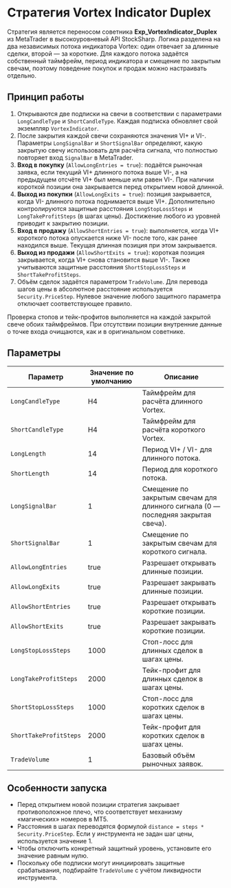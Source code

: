 # Стратегия Vortex Indicator Duplex

Стратегия является переносом советника **Exp_VortexIndicator_Duplex** из MetaTrader в высокоуровневый API StockSharp. Логика разделена на два независимых потока индикатора Vortex: один отвечает за длинные сделки, второй — за короткие. Для каждого потока задаётся собственный таймфрейм, период индикатора и смещение по закрытым свечам, поэтому поведение покупок и продаж можно настраивать отдельно.

## Принцип работы

1. Открываются две подписки на свечи в соответствии с параметрами `LongCandleType` и `ShortCandleType`. Каждая подписка обновляет свой экземпляр `VortexIndicator`.
2. После закрытия каждой свечи сохраняются значения VI+ и VI-. Параметры `LongSignalBar` и `ShortSignalBar` определяют, какую закрытую свечу использовать для расчёта сигнала, что полностью повторяет вход `SignalBar` в MetaTrader.
3. **Вход в покупку** (`AllowLongEntries = true`): подаётся рыночная заявка, если текущий VI+ длинного потока выше VI-, а на предыдущем отсчёте VI+ был меньше или равен VI-. При наличии короткой позиции она закрывается перед открытием новой длинной.
4. **Выход из покупки** (`AllowLongExits = true`): позиция закрывается, когда VI- длинного потока поднимается выше VI+. Дополнительно контролируются защитные расстояния `LongStopLossSteps` и `LongTakeProfitSteps` (в шагах цены). Достижение любого из уровней приводит к закрытию позиции.
5. **Вход в продажу** (`AllowShortEntries = true`): выполняется, когда VI+ короткого потока опускается ниже VI- после того, как ранее находился выше. Текущая длинная позиция при этом закрывается.
6. **Выход из продажи** (`AllowShortExits = true`): короткая позиция закрывается, когда VI+ снова становится выше VI-. Также учитываются защитные расстояния `ShortStopLossSteps` и `ShortTakeProfitSteps`.
7. Объём сделок задаётся параметром `TradeVolume`. Для перевода шагов цены в абсолютное расстояние используется `Security.PriceStep`. Нулевое значение любого защитного параметра отключает соответствующее правило.

Проверка стопов и тейк-профитов выполняется на каждой закрытой свече обоих таймфреймов. При отсутствии позиции внутренние данные о точке входа очищаются, как и в оригинальном советнике.

## Параметры

| Параметр | Значение по умолчанию | Описание |
|----------|----------------------|----------|
| `LongCandleType` | H4 | Таймфрейм для расчёта длинного Vortex. |
| `ShortCandleType` | H4 | Таймфрейм для расчёта короткого Vortex. |
| `LongLength` | 14 | Период VI+ / VI- для длинного потока. |
| `ShortLength` | 14 | Период для короткого потока. |
| `LongSignalBar` | 1 | Смещение по закрытым свечам для длинного сигнала (0 — последняя закрытая свеча). |
| `ShortSignalBar` | 1 | Смещение по закрытым свечам для короткого сигнала. |
| `AllowLongEntries` | true | Разрешает открывать длинные позиции. |
| `AllowLongExits` | true | Разрешает закрывать длинные позиции. |
| `AllowShortEntries` | true | Разрешает открывать короткие позиции. |
| `AllowShortExits` | true | Разрешает закрывать короткие позиции. |
| `LongStopLossSteps` | 1000 | Стоп-лосс для длинных сделок в шагах цены. |
| `LongTakeProfitSteps` | 2000 | Тейк-профит для длинных сделок в шагах цены. |
| `ShortStopLossSteps` | 1000 | Стоп-лосс для коротких сделок в шагах цены. |
| `ShortTakeProfitSteps` | 2000 | Тейк-профит для коротких сделок в шагах цены. |
| `TradeVolume` | 1 | Базовый объём рыночных заявок. |

## Особенности запуска

- Перед открытием новой позиции стратегия закрывает противоположное плечо, что соответствует механизму «магических» номеров в MT5.
- Расстояния в шагах переводятся формулой `distance = steps * Security.PriceStep`. Если у инструмента не задан шаг цены, используется значение 1.
- Чтобы отключить конкретный защитный уровень, установите его значение равным нулю.
- Поскольку обе подписки могут инициировать защитные срабатывания, подбирайте `TradeVolume` с учётом ликвидности инструмента.
